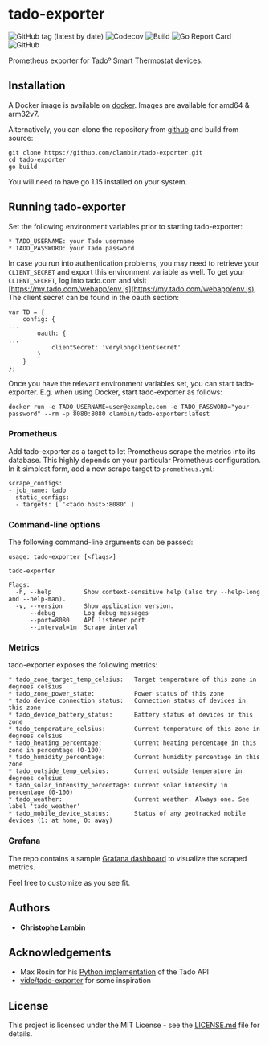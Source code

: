 # tado-exporter
![GitHub tag (latest by date)](https://img.shields.io/github/v/tag/clambin/tado-exporter?color=green&label=Release&style=plastic)
![Codecov](https://img.shields.io/codecov/c/gh/clambin/tado-exporter?style=plastic)
![Build](https://github.com/clambin/tado-exporter/workflows/Build/badge.svg)
![Go Report Card](https://goreportcard.com/badge/github.com/clambin/tado-exporter)
![GitHub](https://img.shields.io/github/license/clambin/tado-exporter?style=plastic)

Prometheus exporter for Tadoº Smart Thermostat devices.

## Installation

A Docker image is available on [docker](https://hub.docker.com/clambin/tado-exporter).  Images are available for amd64 & arm32v7.

Alternatively, you can clone the repository from [github](https://github.com/r/clambin/tado-exporter) and build from source:

```
git clone https://github.com/clambin/tado-exporter.git
cd tado-exporter
go build
```

You will need to have go 1.15 installed on your system.

## Running tado-exporter

Set the following environment variables prior to starting tado-exporter:

```
* TADO_USERNAME: your Tado username
* TADO_PASSWORD: your Tado password
```

In case you run into authentication problems, you may need to retrieve your `CLIENT_SECRET` and export this environment variable as well.
To get your `CLIENT_SECRET`, log into tado.com and visit [https://my.tado.com/webapp/env.js](https://my.tado.com/webapp/env.js).
The client secret can be found in the oauth section:

```
var TD = {
	config: {
...
		oauth: {
...
			clientSecret: 'verylongclientsecret'
		}
	}
};
```

Once you have the relevant environment variables set, you can start tado-exporter. E.g. when using Docker, start tado-exporter as follows:

```
docker run -e TADO_USERNAME=user@example.com -e TADO_PASSWORD="your-password" --rm -p 8080:8080 clambin/tado-exporter:latest
```

### Prometheus

Add tado-exporter as a target to let Prometheus scrape the metrics into its database. 
This highly depends on your particular Prometheus configuration. In it simplest form, add a new scrape target to `prometheus.yml`:

```
scrape_configs:
- job_name: tado
  static_configs:
  - targets: [ '<tado host>:8080' ]
```

### Command-line options

The following command-line arguments can be passed:

```
usage: tado-exporter [<flags>]

tado-exporter

Flags:
  -h, --help         Show context-sensitive help (also try --help-long and --help-man).
  -v, --version      Show application version.
      --debug        Log debug messages
      --port=8080    API listener port
      --interval=1m  Scrape interval

```

### Metrics

tado-exporter exposes the following metrics:

```
* tado_zone_target_temp_celsius:   Target temperature of this zone in degrees celsius
* tado_zone_power_state:           Power status of this zone
* tado_device_connection_status:   Connection status of devices in this zone
* tado_device_battery_status:      Battery status of devices in this zone
* tado_temperature_celsius:        Current temperature of this zone in degrees celsius
* tado_heating_percentage:         Current heating percentage in this zone in percentage (0-100)
* tado_humidity_percentage:        Current humidity percentage in this zone
* tado_outside_temp_celsius:       Current outside temperature in degrees celsius
* tado_solar_intensity_percentage: Current solar intensity in percentage (0-100)
* tado_weather:                    Current weather. Always one. See label 'tado_weather'
* tado_mobile_device_status:       Status of any geotracked mobile devices (1: at home, 0: away)
```

### Grafana

The repo contains a sample [Grafana dashboard](assets/grafana/dashboards) to visualize the scraped metrics.

Feel free to customize as you see fit.

## Authors

* **Christophe Lambin**

## Acknowledgements

* Max Rosin for his [Python implementation](https://github.com/ekeih/libtado) of the Tado API
* [vide/tado-exporter](https://github.com/vide/tado-exporter) for some inspiration


## License

This project is licensed under the MIT License - see the [LICENSE.md](LICENSE.md) file for details.
